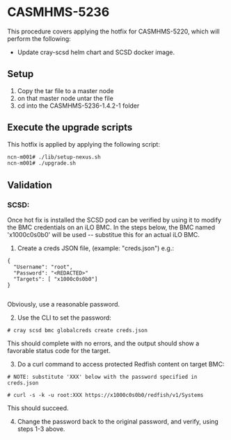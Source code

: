 # CASMHMS-5236

This procedure covers applying the hotfix for CASMHMS-5220, which
will perform the following:

* Update cray-scsd helm chart and SCSD docker image.


## Setup

1. Copy the tar file to a master node
2. on that master node untar the file
3. cd into the CASMHMS-5236-1.4.2-1 folder

## Execute the upgrade scripts

This hotfix is applied by applying the following script:

```bash
ncn-m001# ./lib/setup-nexus.sh
ncn-m001# ./upgrade.sh
```

## Validation

### SCSD:

Once hot fix is installed the SCSD pod can be verified by using it to
modify the BMC credentials on an iLO BMC.  In the steps below, the BMC
named 'x1000c0s0b0' will be used -- substitue this for an actual iLO
BMC.

1. Create a creds JSON file, (example: "creds.json") e.g.:

```
{
  "Username": "root",
  "Password": "<REDACTED>"
  "Targets": [ "x1000c0s0b0"]
}
  
```

Obviously, use a reasonable password.

2. Use the CLI to set the password:

```
# cray scsd bmc globalcreds create creds.json
```

This should complete with no errors, and the output should show a favorable
status code for the target.


3. Do a curl command to access protected Redfish content on target BMC:

```
# NOTE: substitute 'XXX' below with the password specified in creds.json

# curl -s -k -u root:XXX https://x1000c0s0b0/redfish/v1/Systems
```

This should succeed.

4. Change the password back to the original password, and verify, using steps 1-3 above.


